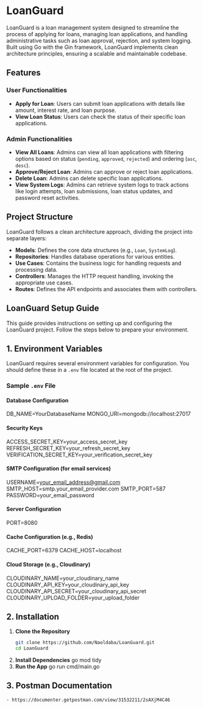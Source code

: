 # LoanGuard

LoanGuard is a loan management system designed to streamline the process of applying for loans, managing loan applications, and handling administrative tasks such as loan approval, rejection, and system logging. Built using Go with the Gin framework, LoanGuard implements clean architecture principles, ensuring a scalable and maintainable codebase.

## Features

### User Functionalities
- **Apply for Loan**: Users can submit loan applications with details like amount, interest rate, and loan purpose.
- **View Loan Status**: Users can check the status of their specific loan applications.

### Admin Functionalities
- **View All Loans**: Admins can view all loan applications with filtering options based on status (`pending`, `approved`, `rejected`) and ordering (`asc`, `desc`).
- **Approve/Reject Loan**: Admins can approve or reject loan applications.
- **Delete Loan**: Admins can delete specific loan applications.
- **View System Logs**: Admins can retrieve system logs to track actions like login attempts, loan submissions, loan status updates, and password reset activities.

## Project Structure

LoanGuard follows a clean architecture approach, dividing the project into separate layers:

- **Models**: Defines the core data structures (e.g., `Loan`, `SystemLog`).
- **Repositories**: Handles database operations for various entities.
- **Use Cases**: Contains the business logic for handling requests and processing data.
- **Controllers**: Manages the HTTP request handling, invoking the appropriate use cases.
- **Routes**: Defines the API endpoints and associates them with controllers.

## LoanGuard Setup Guide

This guide provides instructions on setting up and configuring the LoanGuard project. Follow the steps below to prepare your environment.

## 1. Environment Variables

LoanGuard requires several environment variables for configuration. You should define these in a `.env` file located at the root of the project.

### Sample `.env` File

#### Database Configuration
DB_NAME=YourDatabaseName
MONGO_URI=mongodb://localhost:27017

#### Security Keys
ACCESS_SECRET_KEY=your_access_secret_key
REFRESH_SECRET_KEY=your_refresh_secret_key
VERIFICATION_SECRET_KEY=your_verification_secret_key

#### SMTP Configuration (for email services)
USERNAME=your_email_address@gmail.com
SMTP_HOST=smtp.your_email_provider.com
SMTP_PORT=587
PASSWORD=your_email_password

#### Server Configuration
PORT=8080

#### Cache Configuration (e.g., Redis)
CACHE_PORT=6379
CACHE_HOST=localhost

#### Cloud Storage (e.g., Cloudinary)
CLOUDINARY_NAME=your_cloudinary_name
CLOUDINARY_API_KEY=your_cloudinary_api_key
CLOUDINARY_API_SECRET=your_cloudinary_api_secret
CLOUDINARY_UPLOAD_FOLDER=your_upload_folder


## 2. Installation

1. **Clone the Repository**
   ```bash
   git clone https://github.com/Naoldaba/LoanGuard.git
   cd LoanGuard
2. **Install Dependencies**
    go mod tidy
3. **Run the App**
    go run cmd/main.go

## 3. Postman Documentation
    - https://documenter.getpostman.com/view/31532211/2sAXjM4C46